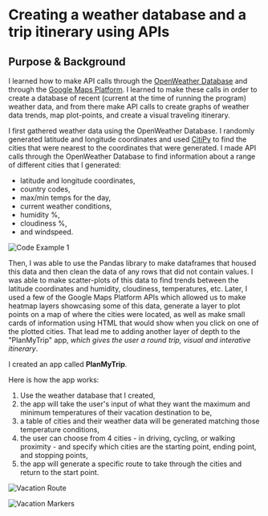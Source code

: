 # Creating a weather database and a trip itinerary using APIs

## Purpose & Background
I learned how to make API calls through the [OpenWeather Database](https://openweathermap.org/) and through the [Google Maps Platform](https://mapsplatform.google.com/). I learned to make these calls in order to create a database of recent (current at the time of running the program) weather data, and from there make API calls to create graphs of weather data trends, map plot-points, and create a visual traveling itinerary. 

I first gathered weather data using the OpenWeather Database. I randomly generated latitude and longitude coordinates and used [CitiPy](https://github.com/wingchen/citipy) to find the cities that were nearest to the coordinates that were generated. I made API calls through the OpenWeather Database to find information about a range of different cities that I generated: 
- latitude and longitude coordinates, 
- country codes, 
- max/min temps for the day, 
- current weather conditions, 
- humidity %, 
- cloudiness %, 
- and windspeed. 

![Code Example 1](Resources/code_example1.png)

Then, I was able to use the Pandas library to make dataframes that housed this data and then clean the data of any rows that did not contain values. I was able to make scatter-plots of this data to find trends between the latitude coordinates and humidity, cloudiness, temperatures, etc. Later, I used a few of the Google Maps Platform APIs which allowed us to make heatmap layers showcasing some of this data, generate a layer to plot points on a map of where the cities were located, as well as make small cards of information using HTML that would show when you click on one of the plotted cities. That lead me to adding another layer of depth to the "PlanMyTrip" app, _which gives the user a round trip, visual and interative itinerary_. 

I created an app called __PlanMyTrip__. 

Here is how the app works:
1. Use the weather database that I created,
2. the app will take the user's input of what they want the maximum and minimum temperatures of their vacation destination to be,
3. a table of cities and their weather data will be generated matching those temperature conditions,
4. the user can choose from 4 cities - in driving, cycling, or walking proximity - and specify which cities are the starting point, ending point, and stopping points,
5. the app will generate a specific route to take through the cities and return to the start point.

![Vacation Route](Vacation_Itinerary/WeatherPy_travel_map.png)

![Vacation Markers](Vacation_Itinerary/WeatherPy_travel_map_markers.png)
